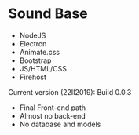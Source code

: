 # Sound Base 
 - NodeJS
 - Electron
 - Animate.css
 - Bootstrap
 - JS/HTML/CSS
 - Firehost

Current version (22II2019):
Build 0.0.3

 - Final Front-end path
 - Almost no back-end
 - No database and models 
 
 
 
